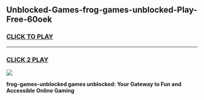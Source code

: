 
## Unblocked-Games-frog-games-unblocked-Play-Free-60oek
<h3>
<a href="https://premium76.site?title=frog-games-unblocked&ref=18A1">CLICK TO PLAY</a></h3>
<hr>

<h3>
<a href="https://premium76.site?title=frog-games-unblocked&ref=18A1">CLICK 2 PLAY</a>
  
</h3>

<a href="https://premium76.site?title=frog-games-unblocked&ref=18A1"><img src="https://clearcache.store/games.png"></a>


**frog-games-unblocked games unblocked: Your Gateway to Fun and Accessible Online Gaming**
